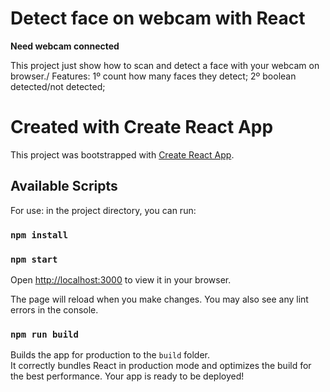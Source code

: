 # Detect face on webcam with React
**Need webcam connected**

This project just show how to scan and detect a face with your webcam on browser./
Features: 
1º count how many faces they detect;
2º boolean detected/not detected;

# Created with Create React App

This project was bootstrapped with [Create React App](https://github.com/facebook/create-react-app).

## Available Scripts

For use: in the project directory, you can run:

### `npm install`

### `npm start`
Open [http://localhost:3000](http://localhost:3000) to view it in your browser.

The page will reload when you make changes. You may also see any lint errors in the console.

### `npm run build`

Builds the app for production to the `build` folder.\
It correctly bundles React in production mode and optimizes the build for the best performance.
Your app is ready to be deployed!

